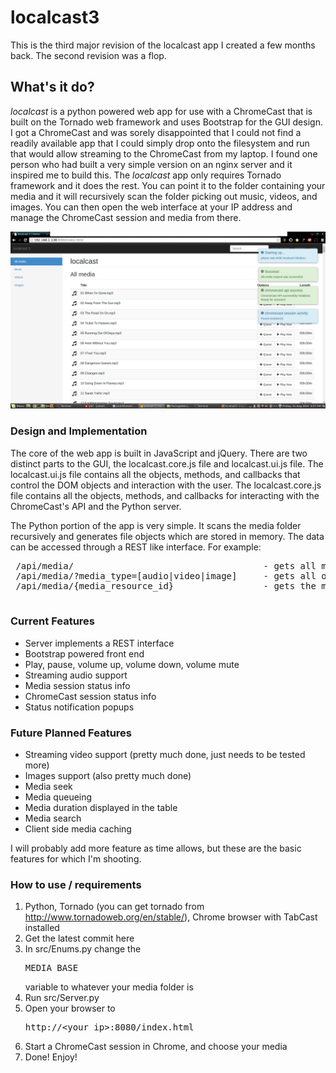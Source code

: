 localcast3
=======================================
This is the third major revision of the localcast app I created a few months back.
The second revision was a flop.

## What's it do?

_localcast_ is a python powered web app for use with a ChromeCast that is built on the Tornado web framework and uses 
Bootstrap for the GUI design. I got a ChromeCast and was sorely disappointed that I could not find a readily available
app that I could simply drop onto the filesystem and run that would allow streaming to the ChromeCast from my laptop.
 I found one person who had built a very simple version on an nginx server and it inspired me to build this. The 
 _localcast_ app only requires Tornado framework and it does the rest. You can point it to the folder containing your 
 media and it will recursively scan the folder picking out music, videos, and images. You can then open the web interface
 at your IP address and manage the ChromeCast session and media from there. 
 
 ![localcast3 Main Page](/screenshots/localcast3-main-screen.png?raw=true "localcast3 Main Page")
 
 
 ### Design and Implementation
 The core of the web app is built in JavaScript and jQuery. There are two distinct parts to the GUI, the localcast.core.js
 file and localcast.ui.js file. The localcast.ui.js file contains all the objects, methods, and callbacks that control the
 DOM objects and interaction with the user. The localcast.core.js file contains all the objects, methods, and callbacks
 for interacting with the ChromeCast's API and the Python server. 
 
 The Python portion of the app is very simple. It scans the media folder recursively and generates file objects which are
 stored in memory. The data can be accessed through a REST like interface. For example:
 
 <pre>
 /api/media/                                    - gets all media items
 /api/media/?media_type=[audio|video|image]     - gets all of the specified type
 /api/media/{media_resource_id}                 - gets the media element specified by {media_resource_id}
 </pre>
 
 ### Current Features
 * Server implements a REST interface
 * Bootstrap powered front end
 * Play, pause, volume up, volume down, volume mute
 * Streaming audio support
 * Media session status info
 * ChromeCast session status info
 * Status notification popups

### Future Planned Features
* Streaming video support (pretty much done, just needs to be tested more)
* Images support (also pretty much done)
* Media seek
* Media queueing
* Media duration displayed in the table
* Media search
* Client side media caching

I will probably add more feature as time allows, but these are the basic features for which I'm shooting.
 
 
### How to use / requirements
1. Python, Tornado (you can get tornado from http://www.tornadoweb.org/en/stable/), Chrome browser with TabCast installed
2. Get the latest commit here
3. In src/Enums.py change the <pre>MEDIA_BASE</pre> variable to whatever your media folder is
4. Run src/Server.py
5. Open your browser to <pre>http://<your_ip>:8080/index.html</pre>
6. Start a ChromeCast session in Chrome, and choose your media
7. Done! Enjoy!

